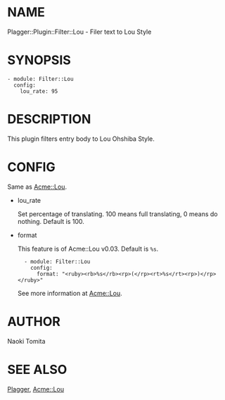 # NAME

Plagger::Plugin::Filter::Lou - Filer text to Lou Style

# SYNOPSIS

    - module: Filter::Lou
      config:
        lou_rate: 95

# DESCRIPTION

This plugin filters entry body to Lou Ohshiba Style.

# CONFIG

Same as [Acme::Lou](https://metacpan.org/pod/Acme%3A%3ALou).

- lou\_rate 

    Set percentage of translating. 100 means full translating, 
    0 means do nothing. Default is 100.

- format

    This feature is of Acme::Lou v0.03. Default is `%s`.

        - module: Filter::Lou
          config:
            format: "<ruby><rb>%s</rb><rp>(</rp><rt>%s</rt><rp>)</rp></ruby>"

    See more information at [Acme::Lou](https://metacpan.org/pod/Acme%3A%3ALou).

# AUTHOR

Naoki Tomita

# SEE ALSO

[Plagger](https://metacpan.org/pod/Plagger), [Acme::Lou](https://metacpan.org/pod/Acme%3A%3ALou)
